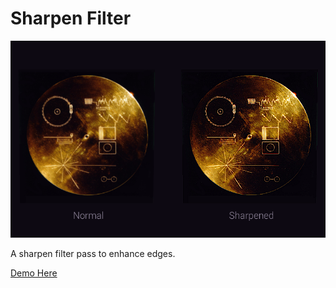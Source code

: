 # Sharpen Filter

![](./docs/image.png)

A sharpen filter pass to enhance edges.

[Demo Here](https://gkjohnson.github.io/threejs-sandbox/sharpen-filter/)
